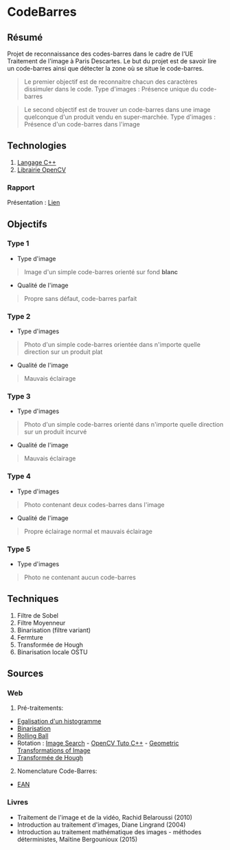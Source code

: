 # CodeBarres

## Résumé

Projet de reconnaissance des codes-barres dans le cadre de l'UE Traitement de l'image à Paris Descartes.
Le but du projet est de savoir lire un code-barres ainsi que détecter la zone où se situe le code-barres.

>Le premier objectif est de reconnaitre chacun des caractères dissimuler dans le code.
Type d'images : Présence unique du code-barres


>Le second objectif est de trouver un code-barres dans une image quelconque d'un produit vendu en super-marchée.
Type d'images : Présence d'un code-barres dans l'image

## Technologies

1. [Langage C++](https://devdocs.io/cpp/)
2. [Librairie OpenCV](https://docs.opencv.org/4.0.1/)

### Rapport

Présentation : [Lien](https://drive.google.com/file/d/1GIOjSrDKtzNUyo-k0F4loPeC5sHdL2tF/view?usp=sharing)

## Objectifs

### Type 1
- Type d'image 
>Image d'un simple code-barres orienté sur fond **blanc**
- Qualité de l'image
> Propre sans défaut, code-barres parfait

### Type 2
- Type d'images
> Photo d'un simple code-barres orientée dans n'importe quelle direction sur un produit plat
- Qualité de l'image
> Mauvais éclairage


### Type 3
- Type d'images
> Photo d'un simple code-barres orienté dans n'importe quelle direction sur un produit incurvé
- Qualité de l'image
> Mauvais éclairage


### Type 4
- Type d'images
> Photo contenant deux codes-barres dans l'image
- Qualité de l'image
>Propre éclairage normal et mauvais éclairage

### Type 5
- Type d'images
>Photo ne contenant aucun code-barres
 

## Techniques

1. Filtre de Sobel
2. Filtre Moyenneur
3. Binarisation (filtre variant)
4. Fermture
5. Transformée de Hough
6. Binarisation locale OSTU

## Sources

### Web

1. Pré-traitements:
- [Egalisation d'un histogramme](https://docs.opencv.org/2.4/doc/tutorials/imgproc/histograms/histogram_equalization/histogram_equalization.html)
- [Binarisation](https://sites.google.com/site/lizantchristopher/services/binarisation-1)
- [Rolling Ball](https://www.researchgate.net/publication/319985119_New_method_of_automated_statistical_analysis_of_polymer-stabilized_metal_nanoparticles_in_electron_microscopy_images?fbclid=IwAR19denWsMt2ku8asMTI8tl5yu2kpgI7JIgNsm5QD5_fOuUWfR5L21qJuq0) 
- Rotation : [Image Search](https://www.pyimagesearch.com/2017/01/02/rotate-images-correctly-with-opencv-and-python/) - [OpenCV Tuto C++](https://www.opencv-srf.com/2010/09/rotating-images.html) - [Geometric Transformations of Image](https://docs.opencv.org/3.0-beta/doc/py_tutorials/py_imgproc/py_geometric_transformations/py_geometric_transformations.html)
- [Transformée de Hough](https://docs.opencv.org/3.4.0/d9/db0/tutorial_hough_lines.html)
2. Nomenclature Code-Barres:
- [EAN](https://fr.wikipedia.org/wiki/Code-barres_EAN)

### Livres

- Traitement de l'image et de la vidéo, Rachid Belaroussi (2010)
- Introduction au traitement d'images, Diane Lingrand (2004)
- Introduction au traitement mathématique des images - méthodes déterministes, Maïtine Bergounioux (2015)


